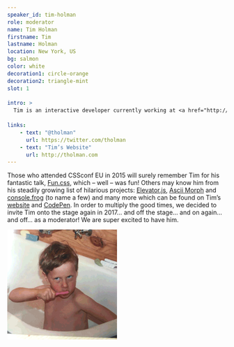 ```yaml
---
speaker_id: tim-holman
role: moderator
name: Tim Holman
firstname: Tim
lastname: Holman
location: New York, US
bg: salmon
color: white
decoration1: circle-orange
decoration2: triangle-mint
slot: 1

intro: >
  Tim is an interactive developer currently working at <a href="http://codepen.io/">CodePen</a> and the the creator of a number of wonderful web projects.

links:
    - text: "@tholman"
      url: https://twitter.com/tholman
    - text: "Tim’s Website"
      url: http://tholman.com
---
```


Those who attended CSSconf EU in 2015 will surely remember Tim for his fantastic talk, [Fun.css](https://youtu.be/5HP6k43T0yM), which – well – was fun! Others may know him from his steadily growing list of hilarious projects: [Elevator.js](http://tholman.com/elevator.js/), [Ascii Morph](http://codepen.io/tholman/full/BQLQyo) and [console.frog](http://tholman.com/console-dot-frog/) (to name a few) and many more which can be found on Tim’s [website](http://tholman.com/) and [CodePen](http://codepen.io/tholman/). In order to multiply the good times, we decided to invite Tim onto the stage again in 2017… and off the stage… and on again…  and off… as a moderator! We are super excited to have him.

<img alt="Tim Holman" style="width: 50%; margin: 0 auto" src="/assets/images/tim-dance.gif">
